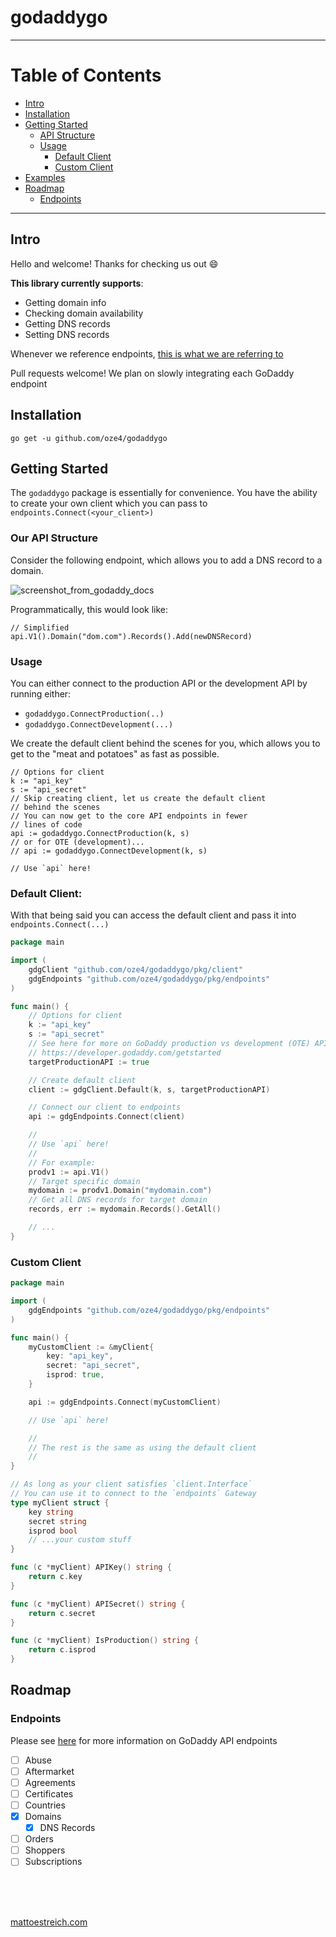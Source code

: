# godaddygo

---

# Table of Contents

- [Intro](#intro)
- [Installation](#installation)
- [Getting Started](#getting-started)
  - [API Structure](#our-api-structure)
  - [Usage](#usage)
    - [Default Client](#default-client)
    - [Custom Client](#custom-client)
- [Examples](https://github.com/oze4/godaddygo/tree/master/examples)
- [Roadmap](#roadmap)
  - [Endpoints](#endpoints)

---

## Intro

Hello and welcome! Thanks for checking us out :smile:

**This library currently supports**:

- Getting domain info
- Checking domain availability
- Getting DNS records
- Setting DNS records

Whenever we reference endpoints, [this is what we are referring to](https://developer.godaddy.com/doc)

Pull requests welcome! We plan on slowly integrating each GoDaddy endpoint

## Installation

`go get -u github.com/oze4/godaddygo`

## Getting Started

The `godaddygo` package is essentially for convenience. You have the ability to create your own client which you can pass to `endpoints.Connect(<your_client>)`

### Our API Structure

Consider the following endpoint, which allows you to add a DNS record to a domain.

![screenshot_from_godaddy_docs](https://i.imgur.com/tN2IveY.png)

Programmatically, this would look like:

```golang
// Simplified
api.V1().Domain("dom.com").Records().Add(newDNSRecord)
```

### Usage 

You can either connect to the production API or the development API by running either:
 - `godaddygo.ConnectProduction(..)`
 - `godaddygo.ConnectDevelopment(...)`

We create the default client behind the scenes for you, which allows you to get to the "meat and potatoes" as fast as possible.

```golang
// Options for client
k := "api_key"
s := "api_secret"
// Skip creating client, let us create the default client
// behind the scenes
// You can now get to the core API endpoints in fewer 
// lines of code
api := godaddygo.ConnectProduction(k, s)
// or for OTE (development)...
// api := godaddygo.ConnectDevelopment(k, s)

// Use `api` here!
```

### Default Client:

With that being said you can access the default client and pass it into `endpoints.Connect(...)`

```go
package main

import (
	gdgClient "github.com/oze4/godaddygo/pkg/client"
	gdgEndpoints "github.com/oze4/godaddygo/pkg/endpoints"
)

func main() {
    // Options for client
    k := "api_key"
    s := "api_secret"
    // See here for more on GoDaddy production vs development (OTE) API's
    // https://developer.godaddy.com/getstarted
    targetProductionAPI := true

    // Create default client
    client := gdgClient.Default(k, s, targetProductionAPI)

    // Connect our client to endpoints
    api := gdgEndpoints.Connect(client)

    //
	// Use `api` here!
	//
    // For example:
    prodv1 := api.V1()
    // Target specific domain
    mydomain := prodv1.Domain("mydomain.com")
    // Get all DNS records for target domain
    records, err := mydomain.Records().GetAll()

    // ...
}
```

### Custom Client

```go
package main

import (
    gdgEndpoints "github.com/oze4/godaddygo/pkg/endpoints"
)

func main() {
	myCustomClient := &myClient{
		key: "api_key",
		secret: "api_secret",
		isprod: true,
	}

    api := gdgEndpoints.Connect(myCustomClient)

    // Use `api` here!

    //
    // The rest is the same as using the default client
    //
}

// As long as your client satisfies `client.Interface`
// You can use it to connect to the `endpoints` Gateway
type myClient struct {
    key string
    secret string
    isprod bool
    // ...your custom stuff
}

func (c *myClient) APIKey() string {
    return c.key
}

func (c *myClient) APISecret() string {
    return c.secret
}

func (c *myClient) IsProduction() string {
    return c.isprod
}
```

## Roadmap

### Endpoints

Please see [here](https://developer.godaddy.com/doc) for more information on GoDaddy API endpoints

- [ ] Abuse
- [ ] Aftermarket
- [ ] Agreements
- [ ] Certificates
- [ ] Countries
- [x] Domains
  - [x] DNS Records
- [ ] Orders
- [ ] Shoppers
- [ ] Subscriptions

<br />
<br />
<br />

[mattoestreich.com](https://mattoestreich.com)
